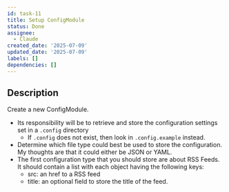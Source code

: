 ```yaml
---
id: task-11
title: Setup ConfigModule
status: Done
assignee:
  - Claude
created_date: '2025-07-09'
updated_date: '2025-07-09'
labels: []
dependencies: []
---
```


## Description

Create a new ConfigModule. 

* Its responsibility will be to retrieve and store the configuration settings set in a `.config` directory
  * If `.config` does not exist, then look in `.config.example` instead.
* Determine which file type could best be used to store the configuration. My thoughts are that it could either be JSON or YAML.
* The first configuration type that you should store are about RSS Feeds. It should contain a list with each object having the following keys:
  * src: an href to a RSS feed
  * title: an optional field to store the title of the feed.
